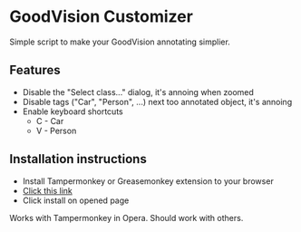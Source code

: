 # GoodVision Customizer
Simple script to make your GoodVision annotating simplier.

## Features
- Disable the "Select class..." dialog, it's annoing when zoomed
- Disable tags ("Car", "Person", ...) next too annotated object, it's annoing
- Enable keyboard shortcuts
  - C - Car
  - V - Person

## Installation instructions
- Install Tampermonkey or Greasemonkey extension to your browser
- [Click this link](https://github.com/mariansam/goodvision-customizer/raw/master/goodvision-customiser.user.js)
- Click install on opened page

Works with Tampermonkey in Opera. Should work with others.
